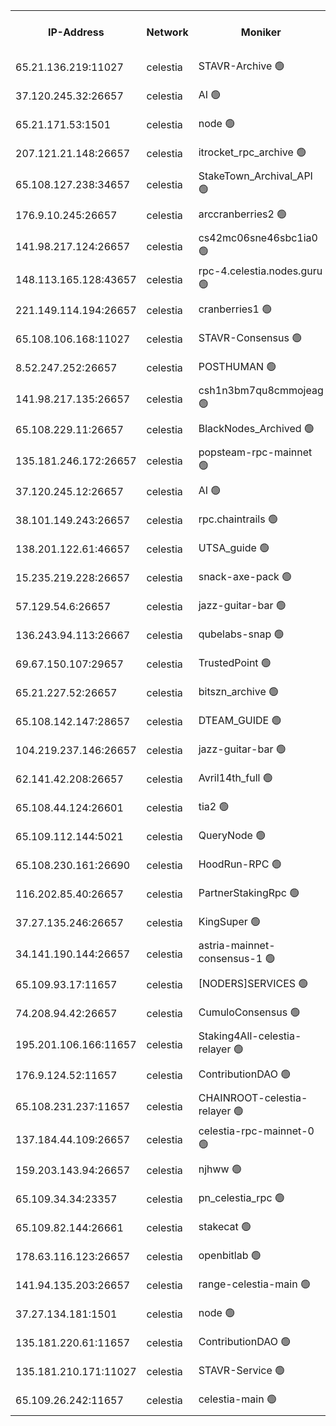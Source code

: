 


<table><tr><th>IP-Address</th><th>Network</th><th>Moniker</th><th>Latest Block Height</th><th>Earliest Block Height</th><th>Catching Up</th><th>Tx Index</th><th>Voting Power</th><th>Version</th><th>Scan Time</th></tr><tr><td>65.21.136.219:11027</td><td>celestia</td><td>STAVR-Archive 🟢</td><td>2739310</td><td>1</td><td>False</td><td>on</td><td>0</td><td>2.3.1</td><td>2024-11-07T18:13:43.230630275UTC</td></tr><tr><td>37.120.245.32:26657</td><td>celestia</td><td>AI 🟢</td><td>2739310</td><td>1</td><td>False</td><td>off</td><td>0</td><td>2.3.1</td><td>2024-11-07T18:13:43.684350176UTC</td></tr><tr><td>65.21.171.53:1501</td><td>celestia</td><td>node 🟢</td><td>2739310</td><td>1</td><td>False</td><td>on</td><td>0</td><td>2.3.1</td><td>2024-11-07T18:13:44.097973611UTC</td></tr><tr><td>207.121.21.148:26657</td><td>celestia</td><td>itrocket_rpc_archive 🟢</td><td>2739313</td><td>1</td><td>False</td><td>on</td><td>0</td><td>2.3.1</td><td>2024-11-07T18:14:20.880948903UTC</td></tr><tr><td>65.108.127.238:34657</td><td>celestia</td><td>StakeTown_Archival_API 🟢</td><td>2739313</td><td>1</td><td>False</td><td>on</td><td>0</td><td>2.3.1</td><td>2024-11-07T18:14:25.425640927UTC</td></tr><tr><td>176.9.10.245:26657</td><td>celestia</td><td>arccranberries2 🟢</td><td>2739317</td><td>1</td><td>False</td><td>on</td><td>0</td><td>2.3.1</td><td>2024-11-07T18:15:07.708578771UTC</td></tr><tr><td>141.98.217.124:26657</td><td>celestia</td><td>cs42mc06sne46sbc1ia0 🟢</td><td>2739317</td><td>1</td><td>False</td><td>on</td><td>0</td><td>2.3.1</td><td>2024-11-07T18:15:14.855593772UTC</td></tr><tr><td>148.113.165.128:43657</td><td>celestia</td><td>rpc-4.celestia.nodes.guru 🟢</td><td>2739319</td><td>1</td><td>False</td><td>on</td><td>0</td><td>2.3.1</td><td>2024-11-07T18:15:34.306006505UTC</td></tr><tr><td>221.149.114.194:26657</td><td>celestia</td><td>cranberries1 🟢</td><td>2739320</td><td>1</td><td>False</td><td>on</td><td>0</td><td>2.3.1</td><td>2024-11-07T18:15:43.956426152UTC</td></tr><tr><td>65.108.106.168:11027</td><td>celestia</td><td>STAVR-Consensus 🟢</td><td>2739320</td><td>1</td><td>False</td><td>on</td><td>0</td><td>2.3.1</td><td>2024-11-07T18:15:46.448557753UTC</td></tr><tr><td>8.52.247.252:26657</td><td>celestia</td><td>POSTHUMAN 🟢</td><td>2739324</td><td>1</td><td>False</td><td>on</td><td>0</td><td>2.3.1</td><td>2024-11-07T18:16:39.156661298UTC</td></tr><tr><td>141.98.217.135:26657</td><td>celestia</td><td>csh1n3bm7qu8cmmojeag 🟢</td><td>2739324</td><td>1</td><td>False</td><td>on</td><td>0</td><td>2.3.1</td><td>2024-11-07T18:16:39.594686348UTC</td></tr><tr><td>65.108.229.11:26657</td><td>celestia</td><td>BlackNodes_Archived 🟢</td><td>2739325</td><td>1</td><td>False</td><td>on</td><td>0</td><td>2.1.2</td><td>2024-11-07T18:16:46.594964698UTC</td></tr><tr><td>135.181.246.172:26657</td><td>celestia</td><td>popsteam-rpc-mainnet 🟢</td><td>2739328</td><td>1</td><td>False</td><td>on</td><td>0</td><td>2.3.1</td><td>2024-11-07T18:17:16.663518529UTC</td></tr><tr><td>37.120.245.12:26657</td><td>celestia</td><td>AI 🟢</td><td>2739328</td><td>1</td><td>False</td><td>off</td><td>0</td><td>2.3.1</td><td>2024-11-07T18:17:21.314759542UTC</td></tr><tr><td>38.101.149.243:26657</td><td>celestia</td><td>rpc.chaintrails 🟢</td><td>2739329</td><td>1</td><td>False</td><td>on</td><td>0</td><td>2.3.1</td><td>2024-11-07T18:17:29.194514330UTC</td></tr><tr><td>138.201.122.61:46657</td><td>celestia</td><td>UTSA_guide 🟢</td><td>2739331</td><td>1</td><td>False</td><td>on</td><td>0</td><td>2.3.1</td><td>2024-11-07T18:17:56.352366221UTC</td></tr><tr><td>15.235.219.228:26657</td><td>celestia</td><td>snack-axe-pack 🟢</td><td>2739332</td><td>1</td><td>False</td><td>off</td><td>0</td><td>2.1.2</td><td>2024-11-07T18:17:59.519759757UTC</td></tr><tr><td>57.129.54.6:26657</td><td>celestia</td><td>jazz-guitar-bar 🟢</td><td>2739332</td><td>1</td><td>False</td><td>off</td><td>0</td><td>2.1.2</td><td>2024-11-07T18:18:06.055157502UTC</td></tr><tr><td>136.243.94.113:26667</td><td>celestia</td><td>qubelabs-snap 🟢</td><td>2739334</td><td>1</td><td>False</td><td>on</td><td>0</td><td>2.3.1</td><td>2024-11-07T18:18:29.837611804UTC</td></tr><tr><td>69.67.150.107:29657</td><td>celestia</td><td>TrustedPoint 🟢</td><td>2739335</td><td>1</td><td>False</td><td>on</td><td>0</td><td>2.3.1</td><td>2024-11-07T18:18:45.044387962UTC</td></tr><tr><td>65.21.227.52:26657</td><td>celestia</td><td>bitszn_archive 🟢</td><td>2739339</td><td>1</td><td>False</td><td>on</td><td>0</td><td>2.3.1</td><td>2024-11-07T18:19:27.690164159UTC</td></tr><tr><td>65.108.142.147:28657</td><td>celestia</td><td>DTEAM_GUIDE 🟢</td><td>2739343</td><td>1</td><td>False</td><td>on</td><td>0</td><td>2.3.1</td><td>2024-11-07T18:20:13.954331753UTC</td></tr><tr><td>104.219.237.146:26657</td><td>celestia</td><td>jazz-guitar-bar 🟢</td><td>2739344</td><td>1</td><td>False</td><td>off</td><td>0</td><td>2.1.2</td><td>2024-11-07T18:20:23.372923329UTC</td></tr><tr><td>62.141.42.208:26657</td><td>celestia</td><td>Avril14th_full 🟢</td><td>2739346</td><td>1</td><td>False</td><td>on</td><td>0</td><td>2.3.1</td><td>2024-11-07T18:20:58.830541850UTC</td></tr><tr><td>65.108.44.124:26601</td><td>celestia</td><td>tia2 🟢</td><td>2371494</td><td>339581</td><td>False</td><td>on</td><td>0</td><td>1.3.0</td><td>2024-11-07T18:13:58.919552112UTC</td></tr><tr><td>65.109.112.144:5021</td><td>celestia</td><td>QueryNode 🟢</td><td>2371494</td><td>1406226</td><td>False</td><td>off</td><td>0</td><td>1.7.0</td><td>2024-11-07T18:18:12.640634167UTC</td></tr><tr><td>65.108.230.161:26690</td><td>celestia</td><td>HoodRun-RPC 🟢</td><td>2371494</td><td>1537165</td><td>False</td><td>off</td><td>0</td><td>1.9.0</td><td>2024-11-07T18:20:20.573778647UTC</td></tr><tr><td>116.202.85.40:26657</td><td>celestia</td><td>PartnerStakingRpc 🟢</td><td>2371494</td><td>1588231</td><td>False</td><td>on</td><td>0</td><td>1.9.0</td><td>2024-11-07T18:14:01.274236604UTC</td></tr><tr><td>37.27.135.246:26657</td><td>celestia</td><td>KingSuper 🟢</td><td>2371494</td><td>1814358</td><td>False</td><td>off</td><td>0</td><td>1.3.0</td><td>2024-11-07T18:14:54.969025032UTC</td></tr><tr><td>34.141.190.144:26657</td><td>celestia</td><td>astria-mainnet-consensus-1 🟢</td><td>2739328</td><td>2371501</td><td>False</td><td>on</td><td>0</td><td>2.3.1</td><td>2024-11-07T18:17:21.646561543UTC</td></tr><tr><td>65.109.93.17:11657</td><td>celestia</td><td>[NODERS]SERVICES 🟢</td><td>2739330</td><td>2371581</td><td>False</td><td>on</td><td>0</td><td>2.1.2</td><td>2024-11-07T18:17:41.480303952UTC</td></tr><tr><td>74.208.94.42:26657</td><td>celestia</td><td>CumuloConsensus 🟢</td><td>2739320</td><td>2384001</td><td>False</td><td>on</td><td>0</td><td>2.3.1</td><td>2024-11-07T18:15:47.282389339UTC</td></tr><tr><td>195.201.106.166:11657</td><td>celestia</td><td>Staking4All-celestia-relayer 🟢</td><td>2739347</td><td>2399575</td><td>False</td><td>off</td><td>0</td><td>2.1.2</td><td>2024-11-07T18:21:09.791574302UTC</td></tr><tr><td>176.9.124.52:11657</td><td>celestia</td><td>ContributionDAO 🟢</td><td>2739339</td><td>2419178</td><td>False</td><td>on</td><td>0</td><td>2.1.2</td><td>2024-11-07T18:19:27.120739043UTC</td></tr><tr><td>65.108.231.237:11657</td><td>celestia</td><td>CHAINROOT-celestia-relayer 🟢</td><td>2739317</td><td>2473086</td><td>False</td><td>on</td><td>0</td><td>2.1.2</td><td>2024-11-07T18:15:10.276256602UTC</td></tr><tr><td>137.184.44.109:26657</td><td>celestia</td><td>celestia-rpc-mainnet-0 🟢</td><td>2739330</td><td>2517150</td><td>False</td><td>on</td><td>0</td><td>2.3.1</td><td>2024-11-07T18:17:40.994239684UTC</td></tr><tr><td>159.203.143.94:26657</td><td>celestia</td><td>njhww 🟢</td><td>2739321</td><td>2618360</td><td>False</td><td>off</td><td>0</td><td>2.3.1</td><td>2024-11-07T18:15:56.307728675UTC</td></tr><tr><td>65.109.34.34:23357</td><td>celestia</td><td>pn_celestia_rpc 🟢</td><td>2739328</td><td>2618367</td><td>False</td><td>on</td><td>0</td><td>2.3.1</td><td>2024-11-07T18:17:16.136280437UTC</td></tr><tr><td>65.109.82.144:26661</td><td>celestia</td><td>stakecat 🟢</td><td>2739330</td><td>2714001</td><td>False</td><td>on</td><td>0</td><td>2.1.2</td><td>2024-11-07T18:17:39.972381988UTC</td></tr><tr><td>178.63.116.123:26657</td><td>celestia</td><td>openbitlab 🟢</td><td>2739312</td><td>2721238</td><td>False</td><td>on</td><td>0</td><td>2.3.1</td><td>2024-11-07T18:14:15.178703820UTC</td></tr><tr><td>141.94.135.203:26657</td><td>celestia</td><td>range-celestia-main 🟢</td><td>2739311</td><td>2723065</td><td>False</td><td>on</td><td>0</td><td>2.1.2</td><td>2024-11-07T18:14:04.457182238UTC</td></tr><tr><td>37.27.134.181:1501</td><td>celestia</td><td>node 🟢</td><td>2739322</td><td>2733970</td><td>False</td><td>off</td><td>0</td><td>2.3.1</td><td>2024-11-07T18:16:11.305661896UTC</td></tr><tr><td>135.181.220.61:11657</td><td>celestia</td><td>ContributionDAO 🟢</td><td>2739325</td><td>2734357</td><td>False</td><td>off</td><td>0</td><td>2.1.2</td><td>2024-11-07T18:16:44.115678087UTC</td></tr><tr><td>135.181.210.171:11027</td><td>celestia</td><td>STAVR-Service 🟢</td><td>2739311</td><td>2736001</td><td>False</td><td>on</td><td>0</td><td>2.3.1</td><td>2024-11-07T18:14:01.835929224UTC</td></tr><tr><td>65.109.26.242:11657</td><td>celestia</td><td>celestia-main 🟢</td><td>2739333</td><td>2738011</td><td>False</td><td>on</td><td>0</td><td>2.3.1</td><td>2024-11-07T18:18:15.109078000UTC</td></tr></table>